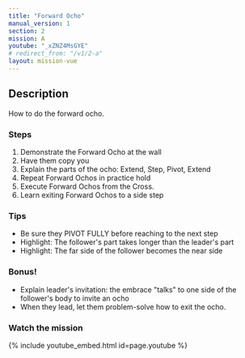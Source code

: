 ```yaml
---
title: "Forward Ocho"
manual_version: 1
section: 2
mission: A
youtube: "_xZNZ4MsGYE"
# redirect_from: "/v1/2-a"
layout: mission-vue
---
```




## Description

How to do the forward ocho. 

### Steps

1. Demonstrate the Forward Ocho at the wall
2. Have them copy you
3. Explain the parts of the ocho: Extend, Step, Pivot, Extend
4. Repeat Forward Ochos in practice hold
5. Execute Forward Ochos from the Cross.
6. Learn exiting Forward Ochos to a side step

### Tips

* Be sure they PIVOT FULLY before reaching to the next step
* Highlight: The follower's part takes longer than the leader's part
* Highlight: The far side of the follower becomes the near side

### Bonus!

* Explain leader's invitation: the embrace "talks" to one side of the follower's body to invite an ocho
* When they lead, let them problem-solve how to exit the ocho.

### Watch the mission

{% include youtube_embed.html id=page.youtube %}



